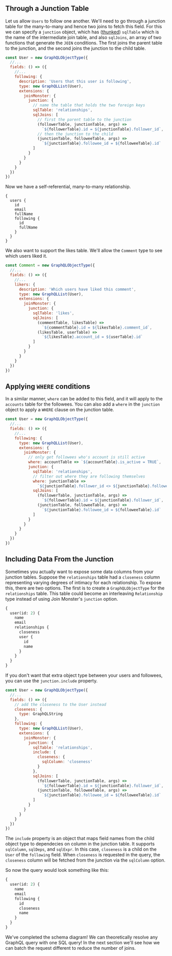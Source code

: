 #

## Through a Junction Table

Let us allow `Users` to follow one another. We'll need to go through a junction table for the many-to-many and hence two joins to fetch this field. For this we can specify a `junction` object, which has ([thunked](API.md#thunk)) `sqlTable` which is the name of the intermediate join table, and also `sqlJoins`, an array of two functions that generate the `JOIN` conditions. The first joins the parent table to the junction, and the second joins the junction to the child table.

```javascript
const User = new GraphQLObjectType({
  //...
  fields: () => ({
    //...
    following: {
      description: 'Users that this user is following',
      type: new GraphQLList(User),
      extensions: {
        joinMonster: {
          junction: {
            // name the table that holds the two foreign keys
            sqlTable: 'relationships',
            sqlJoins: [
              // first the parent table to the junction
              (followerTable, junctionTable, args) =>
                `${followerTable}.id = ${junctionTable}.follower_id`,
              // then the junction to the child
              (junctionTable, followeeTable, args) =>
                `${junctionTable}.followee_id = ${followeeTable}.id`
            ]
          }
        }
      }
    }
  })
})
```

Now we have a self-referential, many-to-many relationship.

```grapql
{
  users {
    id
    email
    fullName
    following {
      id
      fullName
    }
  }
}
```

We also want to support the likes table. We'll allow the `Comment` type to see which users liked it.

```javascript
const Comment = new GraphQLObjectType({
  //...
  fields: () => ({
    //...
    likers: {
      description: 'Which users have liked this comment',
      type: new GraphQLList(User),
      extensions: {
        joinMonster: {
          junction: {
            sqlTable: 'likes',
            sqlJoins: [
              (commentTable, likesTable) =>
                `${commentTable}.id = ${likesTable}.comment_id`,
              (likesTable, userTable) =>
                `${likesTable}.account_id = ${userTable}.id`
            ]
          }
        }
      }
    }
  })
})
```

## Applying `WHERE` conditions

In a similar manner, `where` can be added to this field, and it will apply to the `accounts` table for the followees. You can also add a `where` in the `junction` object to apply a `WHERE` clause on the junction table.

```js
const User = new GraphQLObjectType({
  //...
  fields: () => ({
    //...
    following: {
      type: new GraphQLList(User),
      extensions: {
        joinMonster: {
          // only get followees who's account is still active
          where: accountTable => `${accountTable}.is_active = TRUE`,
          junction: {
            sqlTable: 'relationships',
            // filter out where they are following themselves
            where: junctionTable =>
              `${junctionTable}.follower_id <> ${junctionTable}.followee_id`,
            sqlJoins: [
              (followerTable, junctionTable, args) =>
                `${followerTable}.id = ${junctionTable}.follower_id`,
              (junctionTable, followeeTable, args) =>
                `${junctionTable}.followee_id = ${followeeTable}.id`
            ]
          }
        }
      }
    }
  })
})
```

## Including Data From the Junction

Sometimes you actually want to expose some data columns from your junction tables.
Suppose the `relationships` table had a `closeness` column representing varying degrees of intimacy for each relationship.
To expose this, there are two options.
The first is to create a `GraphQLObjectType` for the `relationships` table.
This table could become an interleaving `Relationship` type instead of using Join Monster's `junction` option.

```graphql
{
  user(id: 2) {
    name
    email
    relationships {
      closeness
      user {
        id
        name
      }
    }
  }
}
```

If you don't want that extra object type between your users and followees, you can use the `junction.include` property.

```js
const User = new GraphQLObjectType({
  //...
  fields: () => ({
    // add the closeness to the User instead
    closeness: {
      type: GraphQLString
    },
    following: {
      type: new GraphQLList(User),
      extensions: {
        joinMonster: {
          junction: {
            sqlTable: 'relationships',
            include: {
              closeness: {
                sqlColumn: 'closeness'
              }
            },
            sqlJoins: [
              (followerTable, junctionTable, args) =>
                `${followerTable}.id = ${junctionTable}.follower_id`,
              (junctionTable, followeeTable, args) =>
                `${junctionTable}.followee_id = ${followeeTable}.id`
            ]
          }
        }
      }
    }
  })
})
```

The `include` property is an object that maps field names from the child object type to dependecies on column in the junction table.
It supports `sqlColumn`, `sqlDeps`, and `sqlExpr`.
In this case, `closeness` is a child on the `User` of the `following` field.
When `closeness` is requested in the query, the `closeness` column will be fetched from the junction via the `sqlColumn` option.

So now the query would look something like this:

```graphql
{
  user(id: 2) {
    name
    email
    following {
      id
      closeness
      name
    }
  }
}
```

We've completed the schema diagram! We can theoretically resolve any GraphQL query with one SQL query! In the next section we'll see how we can batch the request different to reduce the number of joins.
